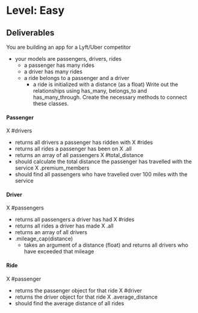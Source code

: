# Level: Easy

## Deliverables
You are building an app for a Lyft/Uber competitor
- your models are passengers, drivers, rides
  - a passenger has many rides
  - a driver has many rides
  - a ride belongs to a passenger and a driver
    - a ride is initialized with a distance (as a float)
Write out the relationships using has_many, belongs_to and has_many_through. Create the necessary methods to connect these classes.

#### Passenger
X #drivers
  - returns all drivers a passenger has ridden with
X #rides
  - returns all rides a passenger has been on
X .all
  - returns an array of all passengers
X #total_distance
  - should calculate the total distance the passenger has travelled with the service
X .premium_members
  - should find all passengers who have travelled over 100 miles with the service

#### Driver
X #passengers
  - returns all passengers a driver has had
X #rides
  - returns all rides a driver has made
X .all
  - returns an array of all drivers
- .mileage_cap(distance)
  - takes an argument of a distance (float) and returns all drivers who have exceeded that mileage

#### Ride
X #passenger
  - returns the passenger object for that ride
X #driver
  - returns the driver object for that ride
X .average_distance
  - should find the average distance of all rides
